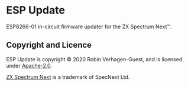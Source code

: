 # ESP Update
ESP8266-01 in-circuit firmware updater for the ZX Spectrum Next™.

## Copyright and Licence
ESP Update is copyright © 2020 Robin Verhagen-Guest, and is licensed under [Apache-2.0](https://github.com/Threetwosevensixseven/espupdate/blob/master/LICENSE).

[ZX Spectrum Next](https://www.specnext.com/about/) is a trademark of SpecNext Ltd.
